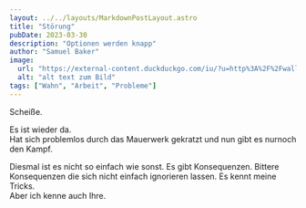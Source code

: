 ```yaml
---
layout: ../../layouts/MarkdownPostLayout.astro
title: "Störung"
pubDate: 2023-03-30
description: "Optionen werden knapp"
author: "Samuel Baker"
image:
  url: "https://external-content.duckduckgo.com/iu/?u=http%3A%2F%2Fwallup.net%2Fwp-content%2Fuploads%2F2016%2F01%2F95677-nature-trees-forest-road.jpg&f=1&nofb=1&ipt=5fe910ec7d183c7cc9935af61997b78e4c1b0092cb38812a9c9efb53de287b8b&ipo=images"
  alt: "alt text zum Bild"
tags: ["Wahn", "Arbeit", "Probleme"]
---
```


Scheiße.

Es ist wieder da. </br>
Hat sich problemlos durch das Mauerwerk gekratzt und nun gibt es nurnoch den Kampf.

Diesmal ist es nicht so einfach wie sonst. Es gibt Konsequenzen. Bittere Konsequenzen die sich nicht einfach ignorieren lassen.
Es kennt meine Tricks. </br>
Aber ich kenne auch Ihre.

<!-- Welcome to my _new blog_ about learning Astro! Here, I will share my learning journey as I build a new website.

## What I've accomplished

1. **Installing Astro**: First, I created a new Astro project and set up my online accounts.

2. **Making Pages**: I then learned how to make pages by creating new `.astro` files and placing them in the `src/pages/` folder.

3. **Making Blog Posts**: This is my first blog post! I now have Astro pages and Markdown posts!

## What's next

I will finish the Astro tutorial, and then keep adding more posts. Watch this space for more to come. -->
